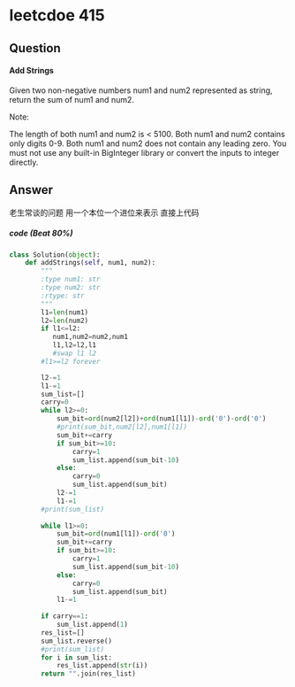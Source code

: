 # leetcdoe 415
## Question 
#### Add Strings
Given two non-negative numbers num1 and num2 represented as string, return the sum of num1 and num2.

Note:

The length of both num1 and num2 is < 5100.
Both num1 and num2 contains only digits 0-9.
Both num1 and num2 does not contain any leading zero.
You must not use any built-in BigInteger library or convert the inputs to integer directly.

## Answer
老生常谈的问题 用一个本位一个进位来表示
直接上代码
##### code (Beat 80%)
```Python 
class Solution(object):
    def addStrings(self, num1, num2):
        """
        :type num1: str
        :type num2: str
        :rtype: str
        """
        l1=len(num1)
        l2=len(num2)
        if l1<=l2:
           num1,num2=num2,num1
           l1,l2=l2,l1
           #swap l1 l2 
        #l1>=l2 forever

        l2-=1
        l1-=1
        sum_list=[]
        carry=0
        while l2>=0:
            sum_bit=ord(num2[l2])+ord(num1[l1])-ord('0')-ord('0')
            #print(sum_bit,num2[l2],num1[l1])
            sum_bit+=carry
            if sum_bit>=10:
                carry=1
                sum_list.append(sum_bit-10)
            else:
                carry=0
                sum_list.append(sum_bit)
            l2-=1 
            l1-=1 
        #print(sum_list)
        
        while l1>=0:
            sum_bit=ord(num1[l1])-ord('0')
            sum_bit+=carry
            if sum_bit>=10:
                carry=1
                sum_list.append(sum_bit-10)
            else:
                carry=0
                sum_list.append(sum_bit)
            l1-=1 
            
        if carry==1:
            sum_list.append(1)
        res_list=[]
        sum_list.reverse()
        #print(sum_list)
        for i in sum_list:
            res_list.append(str(i))
        return "".join(res_list)
```
